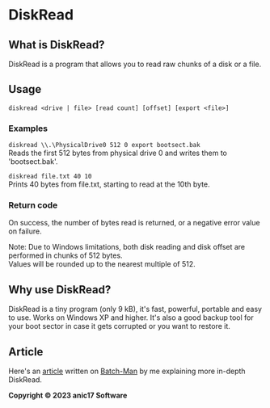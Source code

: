 # DiskRead

## What is DiskRead?

DiskRead is a program that allows you to read raw chunks of a disk or a file.

## Usage 

`diskread <drive | file> [read count] [offset] [export <file>]`

### Examples
 `diskread \\.\PhysicalDrive0 512 0 export bootsect.bak`  
Reads the first 512 bytes from physical drive 0 and writes them to 'bootsect.bak'.

 `diskread file.txt 40 10`  
Prints 40 bytes from file.txt, starting to read at the 10th byte.

### Return code
 On success, the number of bytes read is returned, or a negative error value on failure.  

Note: Due to Windows limitations, both disk reading and disk offset are performed in chunks of 512 bytes.  
      Values will be rounded up to the nearest multiple of 512.  

## Why use DiskRead?

DiskRead is a tiny program (only 9 kB), it's fast, powerful, portable and easy to use. Works on Windows XP and higher.
It's also a good backup tool for your boot sector in case it gets corrupted or you want to restore it.

## Article

Here's an <a href="https://batch-man.com/diskread-read-raw-chunks-of-a-disk-or-a-file/">article</a> written on <a href="https://batch-man.com">Batch-Man</a> by me explaining more in-depth DiskRead.

**Copyright &copy; 2023 anic17 Software**

<img src="https://hits.seeyoufarm.com/api/count/incr/badge.svg?url=https%3A%2F%2Fgithub.com%2Fanic17%2FDiskRead&count_bg=%23FFFFFF&title_bg=%23FFFFFF&icon=&icon_color=%23FFFFFF&title=hits&edge_flat=false" height=0 width=0>
